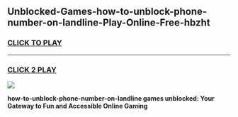 
## Unblocked-Games-how-to-unblock-phone-number-on-landline-Play-Online-Free-hbzht
<h3>
<a href="https://premium76.site?title=how-to-unblock-phone-number-on-landline&ref=26A">CLICK TO PLAY</a></h3>
<hr>

<h3>
<a href="https://premium76.site?title=how-to-unblock-phone-number-on-landline&ref=26A">CLICK 2 PLAY</a>
  
</h3>

<a href="https://premium76.site?title=how-to-unblock-phone-number-on-landline&ref=26A"><img src="https://clearcache.store/games.png"></a>


**how-to-unblock-phone-number-on-landline games unblocked: Your Gateway to Fun and Accessible Online Gaming**
